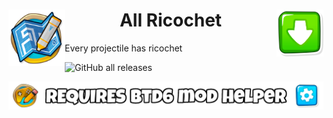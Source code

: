 <h1 align="center">
<a href="https://github.com/doombubbles/template-mod/releases/latest/download/AllProjHaveRicochet.dll">
    <img align="left" alt="Icon" height="90" src="Icon.png">
    <img align="right" alt="Download" height="75" src="https://raw.githubusercontent.com/gurrenm3/BTD-Mod-Helper/master/BloonsTD6%20Mod%20Helper/Resources/DownloadBtn.png">
</a>
All Ricochet
</h1>

Every projectile has ricochet

<img alt="GitHub all releases" height="25" src="https://img.shields.io/github/downloads/DarkTerraYT/AllRicochet/total?label=Total%20Dowloads">

[![Requires BTD6 Mod Helper](https://raw.githubusercontent.com/gurrenm3/BTD-Mod-Helper/master/banner.png)](https://github.com/gurrenm3/BTD-Mod-Helper#readme)
